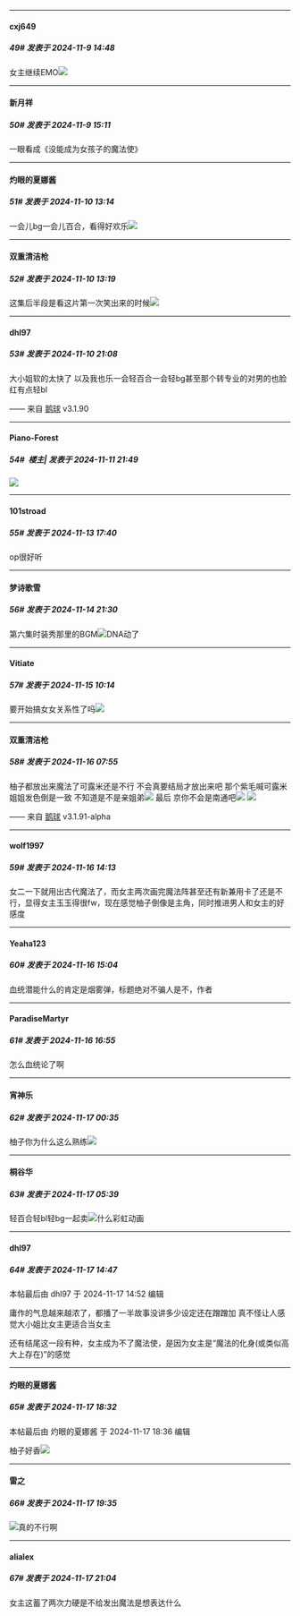 ﻿
*****

####  cxj649  
##### 49#       发表于 2024-11-9 14:48

女主继续EMO<img src="https://static.saraba1st.com/image/smiley/face/54.gif" referrerpolicy="no-referrer">


*****

####  新月祥  
##### 50#       发表于 2024-11-9 15:11

一眼看成《没能成为女孩子的魔法使》


*****

####  灼眼的夏娜酱  
##### 51#       发表于 2024-11-10 13:14

一会儿bg一会儿百合，看得好欢乐<img src="https://static.saraba1st.com/image/smiley/face2017/066.png" referrerpolicy="no-referrer">


*****

####  双重清洁枪  
##### 52#       发表于 2024-11-10 13:19

这集后半段是看这片第一次笑出来的时候<img src="https://static.saraba1st.com/image/smiley/face2017/067.png" referrerpolicy="no-referrer"> 


*****

####  dhl97  
##### 53#       发表于 2024-11-10 21:08

大小姐软的太快了
以及我也乐一会轻百合一会轻bg甚至那个转专业的对男的也脸红有点轻bl

—— 来自 [鹅球](https://www.pgyer.com/GcUxKd4w) v3.1.90


*****

####  Piano-Forest  
##### 54#         楼主| 发表于 2024-11-11 21:49

<img src="https://p.sda1.dev/20/cf71344fb49fba18666856dc461063ec/yande.re 1204911 hasegawa_shinya kurumi_mirai mahoutsukai_ni_narenakatta_onnanoko_no_hanashi seifuku skirt_lift yuzu_ehderu.jpg" referrerpolicy="no-referrer">


*****

####  101stroad  
##### 55#       发表于 2024-11-13 17:40

op很好听


*****

####  梦诗歌雪  
##### 56#       发表于 2024-11-14 21:30

第六集时装秀那里的BGM<img src="https://static.saraba1st.com/image/smiley/face2017/067.png" referrerpolicy="no-referrer">DNA动了


*****

####  Vitiate  
##### 57#       发表于 2024-11-15 10:14

要开始搞女女关系性了吗<img src="https://static.saraba1st.com/image/smiley/face2017/050.png" referrerpolicy="no-referrer">


*****

####  双重清洁枪  
##### 58#       发表于 2024-11-16 07:55

柚子都放出来魔法了可露米还是不行 不会真要结局才放出来吧
那个紫毛喊可露米姐姐发色倒是一致 不知道是不是亲姐弟<img src="https://static.saraba1st.com/image/smiley/face2017/068.png" referrerpolicy="no-referrer">
最后 京你不会是南通吧<img src="https://static.saraba1st.com/image/smiley/face2017/067.png" referrerpolicy="no-referrer">
<img src="https://p.sda1.dev/20/39bfcfe8ca435a1068e924de216cf4d9/image.jpg" referrerpolicy="no-referrer">

—— 来自 [鹅球](https://www.pgyer.com/xfPejhuq) v3.1.91-alpha


*****

####  wolf1997  
##### 59#       发表于 2024-11-16 14:13

女二一下就用出古代魔法了，而女主两次画完魔法阵甚至还有新兼用卡了还是不行，显得女主玉玉得很fw，现在感觉柚子倒像是主角，同时推进男人和女主的好感度


*****

####  Yeaha123  
##### 60#       发表于 2024-11-16 15:04

血统潜能什么的肯定是烟雾弹，标题绝对不骗人是不，作者


*****

####  ParadiseMartyr  
##### 61#       发表于 2024-11-16 16:55

怎么血统论了啊


*****

####  宵神乐  
##### 62#       发表于 2024-11-17 00:35

柚子你为什么这么熟练<img src="https://static.saraba1st.com/image/smiley/face2017/065.png" referrerpolicy="no-referrer">


*****

####  桐谷华  
##### 63#       发表于 2024-11-17 05:39

轻百合轻bl轻bg一起卖<img src="https://static.saraba1st.com/image/smiley/face2017/067.png" referrerpolicy="no-referrer">什么彩虹动画


*****

####  dhl97  
##### 64#       发表于 2024-11-17 14:47

 本帖最后由 dhl97 于 2024-11-17 14:52 编辑 

庸作的气息越来越浓了，都播了一半故事没讲多少设定还在蹭蹭加
真不怪让人感觉大小姐比女主更适合当女主

还有结尾这一段有种，女主成为不了魔法使，是因为女主是“魔法的化身(或类似高大上存在)”的感觉


*****

####  灼眼的夏娜酱  
##### 65#       发表于 2024-11-17 18:32

 本帖最后由 灼眼的夏娜酱 于 2024-11-17 18:36 编辑 

柚子好香<img src="https://static.saraba1st.com/image/smiley/face2017/072.png" referrerpolicy="no-referrer">


*****

####  雷之  
##### 66#       发表于 2024-11-17 19:35

<img src="https://static.saraba1st.com/image/smiley/face2017/001.png" referrerpolicy="no-referrer">真的不行啊


*****

####  alialex  
##### 67#       发表于 2024-11-17 21:04

女主这蓄了两次力硬是不给发出魔法是想表达什么


